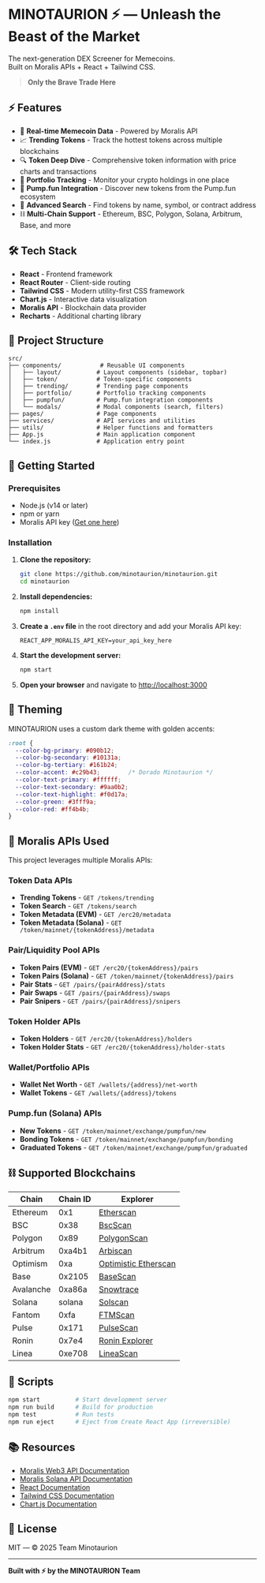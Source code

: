 # MINOTAURION ⚡ — Unleash the Beast of the Market

The next-generation DEX Screener for Memecoins.  
Built on Moralis APIs + React + Tailwind CSS.

> **Only the Brave Trade Here**

## ⚡ Features

- 🚀 **Real-time Memecoin Data** - Powered by Moralis API
- 📈 **Trending Tokens** - Track the hottest tokens across multiple blockchains
- 🔍 **Token Deep Dive** - Comprehensive token information with price charts and transactions
- 💼 **Portfolio Tracking** - Monitor your crypto holdings in one place
- 🎯 **Pump.fun Integration** - Discover new tokens from the Pump.fun ecosystem
- 🔎 **Advanced Search** - Find tokens by name, symbol, or contract address
- ⛓️ **Multi-Chain Support** - Ethereum, BSC, Polygon, Solana, Arbitrum, Base, and more

## 🛠️ Tech Stack

- **React** - Frontend framework
- **React Router** - Client-side routing
- **Tailwind CSS** - Modern utility-first CSS framework
- **Chart.js** - Interactive data visualization
- **Moralis API** - Blockchain data provider
- **Recharts** - Additional charting library

## 📁 Project Structure

```
src/
├── components/           # Reusable UI components
│   ├── layout/          # Layout components (sidebar, topbar)
│   ├── token/           # Token-specific components
│   ├── trending/        # Trending page components
│   ├── portfolio/       # Portfolio tracking components
│   ├── pumpfun/         # Pump.fun integration components
│   └── modals/          # Modal components (search, filters)
├── pages/               # Page components
├── services/            # API services and utilities
├── utils/               # Helper functions and formatters
├── App.js               # Main application component
└── index.js             # Application entry point
```

## 🚀 Getting Started

### Prerequisites

- Node.js (v14 or later)
- npm or yarn
- Moralis API key ([Get one here](https://developers.moralis.com))

### Installation

1. **Clone the repository:**

   ```bash
   git clone https://github.com/minotaurion/minotaurion.git
   cd minotaurion
   ```

2. **Install dependencies:**

   ```bash
   npm install
   ```

3. **Create a `.env` file** in the root directory and add your Moralis API key:

   ```env
   REACT_APP_MORALIS_API_KEY=your_api_key_here
   ```

4. **Start the development server:**

   ```bash
   npm start
   ```

5. **Open your browser** and navigate to [http://localhost:3000](http://localhost:3000)

## 🎨 Theming

MINOTAURION uses a custom dark theme with golden accents:

```css
:root {
  --color-bg-primary: #090b12;
  --color-bg-secondary: #10131a;
  --color-bg-tertiary: #161b24;
  --color-accent: #c29b43;        /* Dorado Minotaurion */
  --color-text-primary: #ffffff;
  --color-text-secondary: #9aa0b2;
  --color-text-highlight: #f0d17a;
  --color-green: #3fff9a;
  --color-red: #ff4b4b;
}
```

## 🔗 Moralis APIs Used

This project leverages multiple Moralis APIs:

### Token Data APIs
- **Trending Tokens** - `GET /tokens/trending`
- **Token Search** - `GET /tokens/search`
- **Token Metadata (EVM)** - `GET /erc20/metadata`
- **Token Metadata (Solana)** - `GET /token/mainnet/{tokenAddress}/metadata`

### Pair/Liquidity Pool APIs
- **Token Pairs (EVM)** - `GET /erc20/{tokenAddress}/pairs`
- **Token Pairs (Solana)** - `GET /token/mainnet/{tokenAddress}/pairs`
- **Pair Stats** - `GET /pairs/{pairAddress}/stats`
- **Pair Swaps** - `GET /pairs/{pairAddress}/swaps`
- **Pair Snipers** - `GET /pairs/{pairAddress}/snipers`

### Token Holder APIs
- **Token Holders** - `GET /erc20/{tokenAddress}/holders`
- **Token Holder Stats** - `GET /erc20/{tokenAddress}/holder-stats`

### Wallet/Portfolio APIs
- **Wallet Net Worth** - `GET /wallets/{address}/net-worth`
- **Wallet Tokens** - `GET /wallets/{address}/tokens`

### Pump.fun (Solana) APIs
- **New Tokens** - `GET /token/mainnet/exchange/pumpfun/new`
- **Bonding Tokens** - `GET /token/mainnet/exchange/pumpfun/bonding`
- **Graduated Tokens** - `GET /token/mainnet/exchange/pumpfun/graduated`

## ⛓️ Supported Blockchains

| Chain     | Chain ID | Explorer                                                |
| --------- | -------- | ------------------------------------------------------- |
| Ethereum  | 0x1      | [Etherscan](https://etherscan.io)                       |
| BSC       | 0x38     | [BscScan](https://bscscan.com)                          |
| Polygon   | 0x89     | [PolygonScan](https://polygonscan.com)                  |
| Arbitrum  | 0xa4b1   | [Arbiscan](https://arbiscan.io)                         |
| Optimism  | 0xa      | [Optimistic Etherscan](https://optimistic.etherscan.io) |
| Base      | 0x2105   | [BaseScan](https://basescan.org)                        |
| Avalanche | 0xa86a   | [Snowtrace](https://snowtrace.io)                       |
| Solana    | solana   | [Solscan](https://solscan.io)                           |
| Fantom    | 0xfa     | [FTMScan](https://ftmscan.com)                          |
| Pulse     | 0x171    | [PulseScan](https://scan.pulsechain.com)                |
| Ronin     | 0x7e4    | [Ronin Explorer](https://app.roninchain.com)            |
| Linea     | 0xe708   | [LineaScan](https://lineascan.build)                    |

## 📜 Scripts

```bash
npm start          # Start development server
npm run build      # Build for production
npm test           # Run tests
npm run eject      # Eject from Create React App (irreversible)
```

## 📚 Resources

- [Moralis Web3 API Documentation](https://docs.moralis.com/web3-data-api/evm/reference)
- [Moralis Solana API Documentation](https://docs.moralis.com/web3-data-api/solana/reference)
- [React Documentation](https://react.dev/learn)
- [Tailwind CSS Documentation](https://tailwindcss.com/docs)
- [Chart.js Documentation](https://www.chartjs.org/docs/latest/)

## 📄 License

MIT — © 2025 Team Minotaurion

---

**Built with ⚡ by the MINOTAURION Team**

